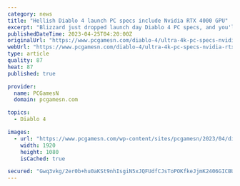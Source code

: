```yaml
---
category: news
title: "Hellish Diablo 4 launch PC specs include Nvidia RTX 4000 GPU"
excerpt: "Blizzard just dropped launch day Diablo 4 PC specs, and you'll apparently need a fresh GPU like the Nvidia RTX 4070 to enable 4K ultra settings."
publishedDateTime: 2023-04-25T04:20:00Z
originalUrl: "https://www.pcgamesn.com/diablo-4/ultra-4k-pc-specs-nvidia-rtx-4000"
webUrl: "https://www.pcgamesn.com/diablo-4/ultra-4k-pc-specs-nvidia-rtx-4000"
type: article
quality: 87
heat: 87
published: true

provider:
  name: PCGamesN
  domain: pcgamesn.com

topics:
  - Diablo 4

images:
  - url: "https://www.pcgamesn.com/wp-content/sites/pcgamesn/2023/04/diablo-4-ultra-4k-pc-specs-nvidia-rtx-4000.jpg"
    width: 1920
    height: 1080
    isCached: true

secured: "Gwq3vkg/2er0b+hu0aKSt9nhIsgiN5xJQFUdfCJsToPOKfkeJjmK2406GICBUuLfqPJuCaDG/c5YK+4IMi2p7TIhDiIbHhvKPM5tVyDP+3jIJ+/yj+hwkwyGTDR+fKx4DxhVL0vQZQGIh9C1vHZRlWWj6gmMlOgILKuIN9rZzRpWglZQtdQi99Nj7TzjawNaOq3200fMQAtCuhHY9M/hsWDyZ+duaHySNoSba0ss4iZpqJhw8W9mU33AtKzX90No4XH5n9P2sx/VC9AbT20WAKqjmW4KnpILUBrStIF78+eZVH5oePewkOlujBW+FjO6126DjN7yb+xaBGMTsnYDp+RVBJ9Js8kr4TulYyxJVGw=;M5w4CzNUMICgbkX8hMTlbw=="
---
```


